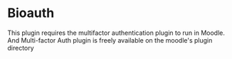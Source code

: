 # Bioauth
This plugin requires  the multifactor authentication plugin to run in Moodle. And Multi-factor Auth plugin is freely available on the moodle's plugin directory
